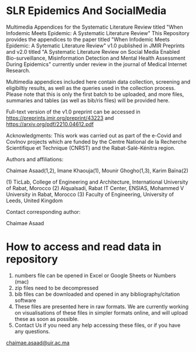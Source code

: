 # SLR Epidemics And SocialMedia

Multimedia Appendices for the Systematic Literature Review titled "When Infodemic Meets Epidemic: A Systematic Literature Review" 
This Repository provides the appendices to the paper titled "When Infodemic Meets Epidemic: A Sytematic Literature Review" v1.0 published in JMIR Preprints  and v2.0 titled "A Systematic Literature Review on Social Media Enabled Bio-surveillance, Misinformation Detection and Mental Health Assessment During Epidemics" currently under review in the journal of Medical Internet Research. 

Multimedia appendices included here contain data collection, screening and eligibiltiy results, as well as the queries used in the collection process. Please note that this is only the first batch to be uploaded, and more files, summaries and tables (as well as bib/ris files) will be provided here. 

Full-text version of the v1.0 preprint can be accessed in https://preprints.jmir.org/preprint/43223 and https://arxiv.org/pdf/2210.04612.pdf

Acknowledgments:
This work was carried out as part of the e-Covid and CovInov projects which are funded by the Centre National de la Recherche Scientifique et Technique (CNRST) and the Rabat-Salé-Kénitra region. 

Authors and affiliations: 

Chaimae Asaad(1,2), Imane Khaouja(1), Mounir Ghogho(1,3), Karim Baïna(2)

(1) TicLab, College of Engineering and Architecture, International University of Rabat, Morocco
(2) Alqualsadi, Rabat IT Center, ENSIAS, Mohammed V University in Rabat, Morocco
(3) Faculty of Engineering, University of Leeds, United Kingdom

Contact corresponding author: 

Chaimae Asaad

# How to access and read data in repository

1. numbers file can be opened in Excel or Google Sheets or Numbers (mac)
2. zip files need to be decompressed
3. bib files can be downloaded and opened in any bibliography/citation software
4. These files are presented here in raw formats. We are currently working on visualisations of these files in simpler formats online, and will upload these as soon as possible.
5. Contact Us if you need any help accessing these files, or if you have any questions.

chaimae.asaad@uir.ac.ma

